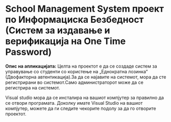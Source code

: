# School Management System проект по Информациска Безбедност  (Систем за издавање и верификација на One Time Password)

**Опис на апликацијата:** Целта на проектот е да се создаде систем за управување со студенти со користење на „Еднократна лозинка“ (Двофакторна автентикација).За да се најавите на системот, мора да сте регистрирани во системот.Само администраторот може да се регистрира на системот.

Visual studio мора да се инсталира на вашиот компјутер за правилно да се отвори програмата. Доколку имате Visual Studio на вашиот компјутер, можете да ги следите чекорите подолу за да го отворите проектот.
